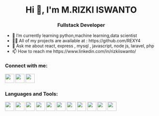 <!DOCTYPE html>
<html lang="en">
<head>
    <meta charset="UTF-8">
    <meta http-equiv="X-UA-Compatible" content="IE=edge">
    <meta name="viewport" content="width=device-width, initial-scale=1.0">
    
</head>
<body>
<h1 align="center">Hi 👋, I'm M.RIZKI ISWANTO</h1>
<h3 align="center">Fullstack Developer</h3>
<ul>
    <li>
        🌱 I’m currently learning python,machine learning,data scientist
    </li>
    <li>
        👨‍💻 All of my projects are available at : https://github.com/REXY4
    </li>
    <li>
        💬 Ask me about react, express , mysql , javascript, node js, laravel, php
    </li>
    <li>
        📫 How to reach me https://www.linkedin.com/in/rizkiiswanto/
    </li>
    
</ul>

<div>
    <h3>Connect with me:</h3>
</div>
<div>
    <a href="https://www.linkedin.com/in/rizkiiswanto/"><img src="https://i.postimg.cc/768YHkqJ/LI-In-Bug.png" width="30"/></a>
    <a href="https://twitter.com/MRIZKIISWANTO2"><img src="https://img.icons8.com/color/48/000000/twitter--v1.png" width="30"/></a>
    <a href="https://www.youtube.com/watch?v=aNmYIi0jKts"><img src="https://www.gstatic.com/youtube/img/branding/youtubelogo/svg/youtubelogo.svg" width="30"/></a>
</div>
<div>
    <h3>Languages and Tools:</h3>
</div>
<div>
    <img src="https://img.icons8.com/cute-clipart/64/000000/react-native.png" width="30"/> <img src="https://img.icons8.com/color/48/000000/redux.png" width="30"/> <img src="https://img.icons8.com/fluency/48/000000/laravel.png" width="30"/> <img src="https://img.icons8.com/fluency/48/000000/node-js.png" width="30"/> <img src="https://img.icons8.com/color/48/000000/javascript--v2.png" width="30"/> <img src="https://img.icons8.com/external-flaticons-lineal-color-flat-icons/64/000000/external-php-document-computer-science-flaticons-lineal-color-flat-icons.png" width="30"/> <img src="https://img.icons8.com/color/48/000000/mysql-logo.png" width="30"/> <img src="https://img.icons8.com/color/48/000000/mongodb.png" width="30"/> <img src="https://img.icons8.com/color/48/000000/docker.png" width="30"/> <img src="https://img.icons8.com/color/48/000000/amazon-web-services.png" width="30"/> <img src="https://img.icons8.com/color/48/000000/linux--v1.png" width="30"/>
</div>
</body>
</html>
